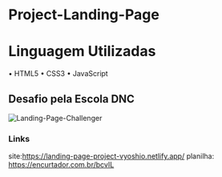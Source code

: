 # Project-Landing-Page

# Linguagem Utilizadas

• HTML5
• CSS3
• JavaScript

## Desafio pela Escola DNC

![Landing-Page-Challenger](https://github.com/vyoshio71/Project-Landing-Page/assets/116774749/a57f399c-ff01-4494-b6b2-72aeefb367ea)

### Links 
site:https://landing-page-project-vyoshio.netlify.app/
planilha: https://encurtador.com.br/bcvIL
